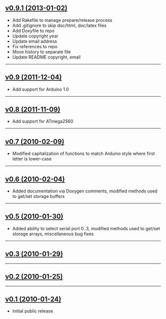 ## [v0.9.1 (2013-01-02)](/4-20ma/ModbusMaster/tree/v0.9.1)
- Add Rakefile to manage prepare/release process
- Add .gitignore to skip doc/html, doc/latex files
- Add Doxyfile to repo
- Update copyright year
- Update email address
- Fix references to repo
- Move history to separate file
- Update README copyright, email

---
## [v0.9 (2011-12-04)](/4-20ma/ModbusMaster/tree/v0.9)
- Add support for Arduino 1.0

---
## [v0.8 (2011-11-09)](/4-20ma/ModbusMaster/tree/v0.8)
- Add support for ATmega2560

---
## [v0.7 (2010-02-09)](/4-20ma/ModbusMaster/tree/v0.7)
- Modified capitalization of functions to match Arduino style where first letter is lower-case

---
## [v0.6 (2010-02-04)](/4-20ma/ModbusMaster/tree/v0.6)
- Added documentation via Doxygen comments, modified methods used to get/set storage buffers

---
## [v0.5 (2010-01-30)](/4-20ma/ModbusMaster/tree/v0.5)
- Added ability to select serial port 0..3, modified methods used to get/set storage arrays, miscellaneous bug fixes

---
## [v0.3 (2010-01-29)](/4-20ma/ModbusMaster/tree/v0.3)

---
## [v0.2 (2010-01-25)](/4-20ma/ModbusMaster/tree/v0.2)

---
## [v0.1 (2010-01-24)](/4-20ma/ModbusMaster/tree/v0.1)
- Initial public release
